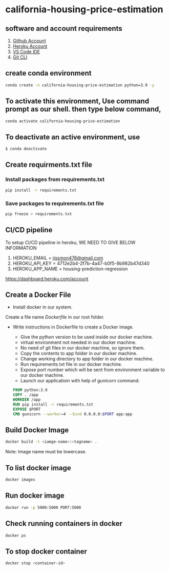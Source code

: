 # california-housing-price-estimation

## software and account requirements

1. [Github Account](https://github.com/)
2. [Heroku Account](https://dashboard.heroku.com/)
3. [VS Code IDE](https://code.visualstudio.com/)
4. [Git CLI](https://git-scm.com/)

## create conda environment

```sh
conda create -n california-housing-price-estimation python=3.9 -y
```

## To activate this environment, Use command prompt as our shell. then type below command,

```sh
conda activate california-housing-price-estimation
```
## To deactivate an active environment, use

```sh
$ conda deactivate
```

## Create requirments.txt file

### Install packages from requirements.txt

```sh
pip install -r requirements.txt
```
### Save packages to requirements.txt file

```sh
pip freeze > requirements.txt
```
## CI/CD pipeline

To setup CI/CD pipeline in heroku, WE NEED TO GIVE BELOW INFORMATION

1. HEROKU_EMAIL = jissmon476@gmail.com
2. HEROKU_API_KEY = 4712e2b4-2f7b-4a47-b0f5-9b982b47d340
3. HEROKU_APP_NAME = housing-prediction-regression

https://dashboard.heroku.com/account

## Create a Docker File

- Install docker in our system.

Create a file name *Dockerfile* in our root folder.

* Write instructions in Dockerfile to create a Docker image.
    - Give the python version to be used inside our docker machine.
    - virtual environment not needed in our docker machine.
    - No need of git files in our docker machine, so ignore them.
    - Copy the contents to app folder in our docker machine.
    - Change working directory to app folder in our docker machine.
    - Run requirements.txt file in our docker machine.
    - Expose port number which will be sent from environment variable to our docker machine.
    - Launch our applicatioin with help of gunicorn command.

    ```dockerfile
    FROM python:3.9
    COPY . /app
    WORKDIR /app
    RUN pip install -r requirements.txt
    EXPOSE $PORT
    CMD gunicorn --worker=4 --bind 0.0.0.0:$PORT app:app 
    ```

## Build Docker Image

```sh
docker build -t <iamge-name>:<tagname> .
```

Note: Image name must be lowercase.

## To list docker image

```sh
docker images
```

## Run docker image
    
```sh
docker run -p 5000:5000 PORT:5000
```

## Check running containers in docker

```sh 
docker ps
```

## To stop docker container

```sh
docker stop <container-id>
```




